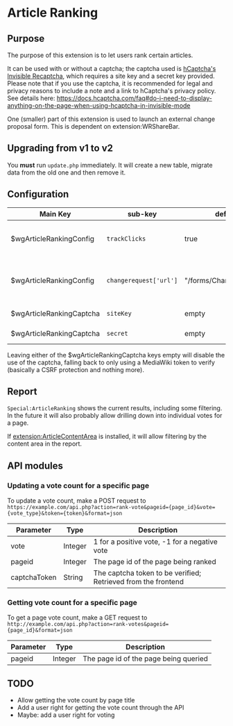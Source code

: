 # Article Ranking

## Purpose

The purpose of this extension is to let users rank certain articles.

It can be used with or without a captcha; the captcha used is [hCaptcha's
Invisible Recaptcha](https://docs.hcaptcha.com/invisible),
which requires a site key and a secret key provided.
Please note that if you use the captcha, it is recommended for legal and privacy reasons to include
a note and a link to hCaptcha's privacy policy. See details here:
https://docs.hcaptcha.com/faq#do-i-need-to-display-anything-on-the-page-when-using-hcaptcha-in-invisible-mode

One (smaller) part of this extension is used to launch an external change proposal form.
This is dependent on extension:WRShareBar.

## Upgrading from v1 to v2
You __must__ run `update.php` immediately. It will create a new table, migrate data from the old one and then remove it.

## Configuration

| Main Key                 | sub-key                | default                 | description                                    |
|--------------------------|------------------------|-------------------------|------------------------------------------------|
| $wgArticleRankingConfig  | `trackClicks`          | true                    | whether to use Google Analytics to track votes |
| $wgArticleRankingConfig  | `changerequest['url']` | "/forms/ChangeRequest/" | the location of the change request form        |
| $wgArticleRankingCaptcha | `siteKey`              | empty                   | Captcha site key                               |
| $wgArticleRankingCaptcha | `secret`               | empty                   | Captcha secret key                             |

Leaving either of the $wgArticleRankingCaptcha keys empty will disable
the use of the captcha, falling back to only using a MediaWiki token
to verify (basically a CSRF protection and nothing more).

## Report
`Special:ArticleRanking` shows the current results, including some filtering.
In the future it will also probably allow drilling down into individual votes for a page.

If [extension:ArticleContentArea](https://github.com/kolzchut/mediawiki-extensions-ArticleContentArea)
is installed, it will allow filtering by the content area in the report. 


## API modules

### Updating a vote count for a specific page
To update a vote count, make a POST request to
`https://example.com/api.php?action=rank-vote&pageid={page_id}&vote={vote_type}&token={token}&format=json`

| Parameter    | Type    | Description                                                   |
|--------------|---------|---------------------------------------------------------------|
| vote         | Integer | 1 for a positive vote, -1 for a negative vote                 |
| pageid       | Integer | The page id of the page being ranked                          |
| captchaToken | String  | The captcha token to be verified; Retrieved from the frontend |

### Getting vote count for a specific page
To get a page vote count, make a GET request to `http://example.com/api.php?action=rank-votes&pageid={page_id}&format=json`

| Parameter  | Type    | Description                           |
|------------|---------|---------------------------------------|
| pageid     | Integer | The page id of the page being queried |


## TODO
- Allow getting the vote count by page title
- Add a user right for getting the vote count through the API
- Maybe: add a user right for voting
